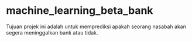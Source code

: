 # machine_learning_beta_bank
Tujuan projek ini adalah untuk memprediksi apakah seorang nasabah akan segera meninggalkan bank atau tidak.
